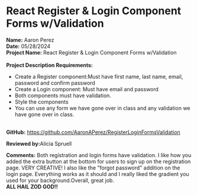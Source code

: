 # React Register & Login Component Forms w/Validation

<b>Name:</b> Aaron Perez <br>
<b>Date:</b> 05/28/2024 <br>
<b>Project Name:</b>  React Register & Login Component Forms w/Validation <br>
<br>
<b>Project Description Requirements:</b> <br>
* Create a Register component:Must have first name, last name, email, password and confirm password <br>
* Create a Login component: Must have email and password <br>
* Both components must have validation. <br>
* Style the components <br>
* You can use any form we have gone over in class and any validation we have gone over in class. <br><br>

<b>GitHub:</b> https://github.com/AaronAPerez/RegisterLoginFormsValidation<br>

<b>Reviewed by:</b>Alicia Spruell<br>

<b>Comments:</b> Both registration and login forms have validation. I like how you added the extra button at the bottom for users to sign up on the registration page. VERY CREATIVE! I also like the "forgot password" addition on the login page. Everything works as it should and I really liked the gradient you used for your background.Overall, great job.<br>
<b>ALL HAIL ZOD GOD!! <br>


